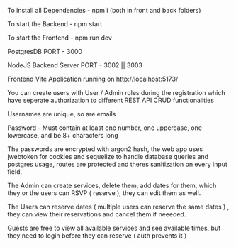 To install all Dependencies - npm i (both in front and back folders)


To start the Backend - npm start

To start the Frontend - npm run dev

PostgresDB PORT - 3000

NodeJS Backend Server PORT - 3002 || 3003

Frontend Vite Application running on  http://localhost:5173/

You can create users with User / Admin roles during the registration which have seperate authorization to different REST API CRUD functionalities 

Usernames are unique, so are emails

Password -  Must contain at least one number, one uppercase, one lowercase, and be 8+ characters long

The passwords are encrypted with argon2 hash, the web app uses jwebtoken for cookies and sequelize to handle database queries and postgres usage, routes are protected and theres sanitization on every input field.

The Admin can create services, delete them, add dates for them, which they or the users can RSVP ( reserve ), they can edit them as well.

The Users can reserve dates ( multiple users can reserve the same dates ) , they can view their reservations and cancel them if neeeded. 

Guests are free to view all available services and see available times, but they need to login before they can reserve ( auth prevents it )





